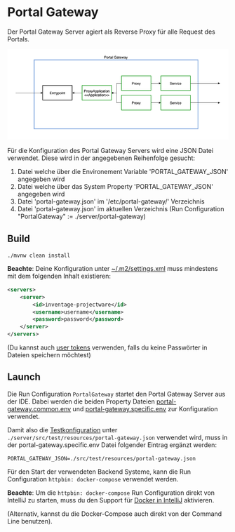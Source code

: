 # Portal Gateway

Der Portal Gateway Server agiert als Reverse Proxy für alle Request des Portals.

![PortalGateway](.docs/PortalGateway.png)

Für die Konfiguration des Portal Gateway Servers wird eine JSON Datei verwendet. Diese wird in der angegebenen Reihenfolge gesucht:

1. Datei welche über die Environement Variable 'PORTAL_GATEWAY_JSON' angegeben wird
2. Datei welche über das System Property 'PORTAL_GATEWAY_JSON' angegeben wird
3. Datei 'portal-gateway.json' im '/etc/portal-gateway/' Verzeichnis
4. Datei 'portal-gateway.json' im aktuellen Verzeichnis (Run Configuration "PortalGateway" := ./server/portal-gateway)

## Build

```shell
./mvnw clean install
```

**Beachte**: Deine Konfiguration unter [~/.m2/settings.xml](http://maven.apache.org/settings.html#Servers) muss mindestens mit dem folgenden Inhalt existieren:

```xml
<servers>
    <server>
        <id>inventage-projectware</id>
        <username>username</username>
        <password>password</password>
    </server>
</servers>
```

(Du kannst auch [user tokens](https://help.sonatype.com/repomanager3/system-configuration/user-authentication/security-setup-with-user-tokens) verwenden, falls du keine Passwörter in Dateien speichern möchtest)

## Launch

Die Run Configuration `PortalGateway` startet den Portal Gateway Server aus der IDE. Dabei werden die beiden Property Dateien [portal-gateway.common.env](./docker-compose/src/main/resources/portal-gateway.common.env) und [portal-gateway.specific.env](./docker-compose/src/main/resources/portal-gateway.specific.env) zur Konfiguration verwendet.

Damit also die [Testkonfiguration](./server/src/test/resources/portal-gateway.json) unter `./server/src/test/resources/portal-gateway.json` verwendet wird, muss in der portal-gateway.specific.env Datei folgender Eintrag ergänzt werden:

```dotenv
PORTAL_GATEWAY_JSON=./src/test/resources/portal-gateway.json
```

Für den Start der verwendeten Backend Systeme, kann die Run Configuration `httpbin: docker-compose` verwendet werden.

**Beachte**: Um die `httpbin: docker-compose` Run Configuration direkt von IntelliJ zu starten, muss du den Support für [Docker in IntelliJ](https://www.jetbrains.com/help/idea/docker.html) aktivieren.

(Alternativ, kannst du die Docker-Compose auch direkt von der Command Line benutzen).

